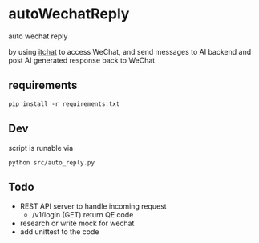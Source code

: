 # autoWechatReply
auto wechat reply

by using [itchat](https://github.com/littlecodersh/ItChat) to access WeChat, and send messages to AI backend and post AI generated response back to WeChat

## requirements
~~~
pip install -r requirements.txt
~~~

## Dev
script is runable via
~~~
python src/auto_reply.py
~~~

## Todo

* REST API server to handle incoming request
	* /v1/login (GET) return QE code 
* research or write mock for wechat
* add unittest to the code

